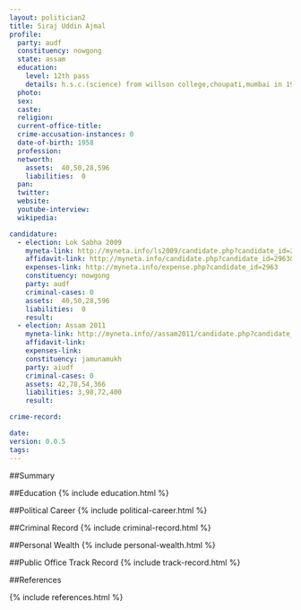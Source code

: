 ```yaml
---
layout: politician2
title: Siraj Uddin Ajmal
profile: 
  party: audf
  constituency: nowgong
  state: assam
  education: 
    level: 12th pass
    details: h.s.c.(science) from willson college,choupati,mumbai in 1977
  photo: 
  sex: 
  caste: 
  religion: 
  current-office-title: 
  crime-accusation-instances: 0
  date-of-birth: 1958
  profession: 
  networth: 
    assets:  40,50,28,596
    liabilities:  0
  pan: 
  twitter: 
  website: 
  youtube-interview: 
  wikipedia: 

candidature: 
  - election: Lok Sabha 2009
    myneta-link: http://myneta.info/ls2009/candidate.php?candidate_id=2963
    affidavit-link: http://myneta.info/candidate.php?candidate_id=2963&scan=original
    expenses-link: http://myneta.info/expense.php?candidate_id=2963
    constituency: nowgong 
    party: audf
    criminal-cases: 0
    assets:  40,50,28,596
    liabilities:  0
    result:  
  - election: Assam 2011
    myneta-link: http://myneta.info//assam2011/candidate.php?candidate_id=519
    affidavit-link: 
    expenses-link: 
    constituency: jamunamukh 
    party: aiudf
    criminal-cases: 0
    assets: 42,78,54,366
    liabilities: 3,98,72,400
    result:  

crime-record: 

date: 
version: 0.0.5
tags: 
---
```

##Summary


##Education
{% include education.html %}


##Political Career
{% include political-career.html %}


##Criminal Record
{% include criminal-record.html %}


##Personal Wealth
{% include personal-wealth.html %}


##Public Office Track Record
{% include track-record.html %}


##References


{% include references.html %}